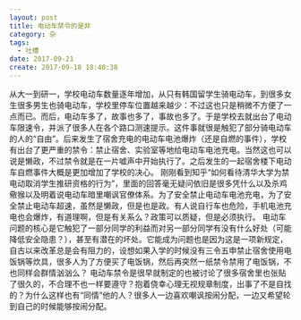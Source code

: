 ```yaml
---
layout: post
title: 电动车禁令的是非
category: 杂
tags:
  - 吐槽
date: 2017-09-21
create: 2017-09-18 18:40:38
---
```


从大一到研一，学校电动车数量逐年增加，从只有韩国留学生骑电动车，到很多女生很多男生也骑电动车，学校里停车位置越来越少：不过这也只是稍微不方便了一点而已。而后，电动车多了，故事也多了，事故也多了。于是学校去就出台了电动车限速令，并派了很多人在各个路口测速提示。这件事就很是触犯了部分骑电动车的人的“自由”。后来发生了宿舍充电的电动车电池爆炸（还是自燃的事件），学校有出台了更严重的禁令：禁止宿舍、实验室等地给电动车电池充电。当然这也可以说是懒政，不过禁令就是在一片嘘声中开始执行了。之后发生的一起宿舍楼下电动车自燃事件大概是更加增加了学校的决心。
刚刚看到知乎“如何看待清华大学为禁电动取消学生推研资格的行为”，里面的回答毫无疑问依旧是很多凭什么以及杀鸡儆猴以及明着说电动车暗里嘲讽官僚体系。为了安全禁止电动车电池充电，为了安全禁止电动车超速，虽然是懒政，但是也是政。有人说自行车也危险，手机电池充电也会爆炸，有道理啊，但是有关系么？政策可以质疑，但是必须执行。
电动车问题的核心是它触犯了一部分同学的利益而对另一部分同学有没有什么好处（可能降低安全隐患？），甚至有潜在的坏处。它能成为问题也是因为这是一项新规定，自古以来改革总是会有阻力的，设想如果入学的时候没有三令五申禁止宿舍使用电饭锅等炊具，很多人为了方便买了电饭锅，然后再突然一纸禁令禁用了电饭锅，不也同样会群情汹汹么？
电动车禁令是很早就制定的也被讨论了很多宿舍里也张贴了很久的，不合理不也一样要遵守？抱着侥幸心理无视规章制度，出事了不是自找的？为什么这样也有“同情”他的人？很多人一边喜欢嘲讽按闹分配，一边又希望轮到自己的时候能够按闹分配。
